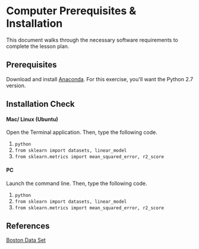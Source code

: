 # Computer Prerequisites & Installation

This document walks through the necessary software requirements to
complete the lesson plan.


## Prerequisites

Download and install [Anaconda](https://www.anaconda.com/download/). For this exercise, you'll want the Python 2.7 version.

## Installation Check

####  Mac/ Linux (Ubuntu)

Open the Terminal application. Then, type the following code.

1. `python`
2. `from sklearn import datasets, linear_model`
3. `from sklearn.metrics import mean_squared_error, r2_score`

#### PC

Launch the command line. Then, type the following code.

1. `python`
2. `from sklearn import datasets, linear_model`
3. `from sklearn.metrics import mean_squared_error, r2_score`


## References
[Boston Data Set](https://www.kaggle.com/c/boston-housing)
